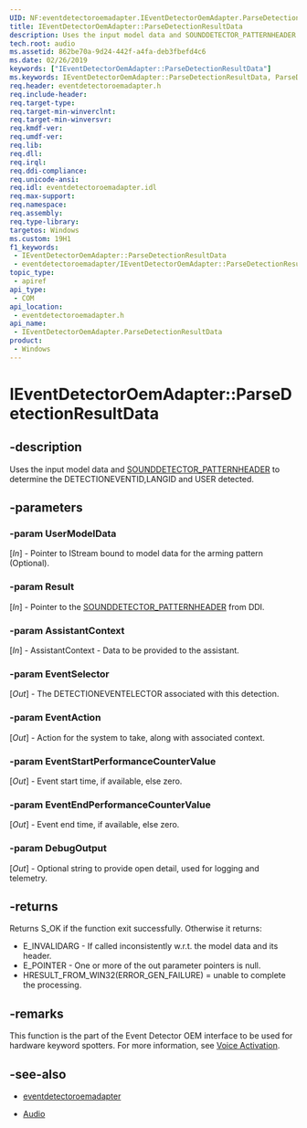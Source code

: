 ```yaml
---
UID: NF:eventdetectoroemadapter.IEventDetectorOemAdapter.ParseDetectionResultData
title: IEventDetectorOemAdapter::ParseDetectionResultData
description: Uses the input model data and SOUNDDETECTOR_PATTERNHEADER to determine the DETECTIONEVENTID,LANGID and USER detected.
tech.root: audio
ms.assetid: 862be70a-9d24-442f-a4fa-deb3fbefd4c6
ms.date: 02/26/2019
keywords: ["IEventDetectorOemAdapter::ParseDetectionResultData"]
ms.keywords: IEventDetectorOemAdapter::ParseDetectionResultData, ParseDetectionResultData, IEventDetectorOemAdapter.ParseDetectionResultData, IEventDetectorOemAdapter::ParseDetectionResultData, IEventDetectorOemAdapter.ParseDetectionResultData
req.header: eventdetectoroemadapter.h
req.include-header: 
req.target-type: 
req.target-min-winverclnt: 
req.target-min-winversvr: 
req.kmdf-ver: 
req.umdf-ver: 
req.lib: 
req.dll: 
req.irql: 
req.ddi-compliance: 
req.unicode-ansi: 
req.idl: eventdetectoroemadapter.idl
req.max-support: 
req.namespace: 
req.assembly: 
req.type-library: 
targetos: Windows
ms.custom: 19H1
f1_keywords:
 - IEventDetectorOemAdapter::ParseDetectionResultData
 - eventdetectoroemadapter/IEventDetectorOemAdapter::ParseDetectionResultData
topic_type:
 - apiref
api_type:
 - COM
api_location:
 - eventdetectoroemadapter.h
api_name:
 - IEventDetectorOemAdapter.ParseDetectionResultData
product:
 - Windows
---
```


# IEventDetectorOemAdapter::ParseDetectionResultData


## -description

Uses the input model data and [SOUNDDETECTOR_PATTERNHEADER](ns-eventdetectoroemadapter-sounddetector_patternheader.md) to determine the DETECTIONEVENTID,LANGID and USER detected.

## -parameters

### -param UserModelData

\[*In*\] - Pointer to IStream bound to model data for the arming pattern (Optional).

### -param Result

\[*In*\] - Pointer to the [SOUNDDETECTOR_PATTERNHEADER](ns-eventdetectoroemadapter-sounddetector_patternheader.md) from DDI.

### -param AssistantContext

\[*In*\] - AssistantContext - Data to be provided to the assistant.

### -param EventSelector

\[*Out*\] - The DETECTIONEVENTELECTOR associated with this detection.

### -param EventAction

\[*Out*\] - Action for the system to take, along with associated context.

### -param EventStartPerformanceCounterValue

\[*Out*\] - Event start time, if available, else zero.

### -param EventEndPerformanceCounterValue

\[*Out*\] - Event end time, if available, else zero.

### -param DebugOutput

\[*Out*\] - Optional string to provide open detail, used for logging and telemetry.

## -returns

Returns S_OK if the function exit successfully. Otherwise it returns:

- E_INVALIDARG - If called inconsistently w.r.t. the model data and its header.
- E_POINTER - One or more of the out parameter pointers is null.
- HRESULT_FROM_WIN32(ERROR_GEN_FAILURE) = unable to complete the processing.

## -remarks

This function is the part of the Event Detector OEM interface to be used for hardware keyword spotters. For more information, see [Voice Activation](https://docs.microsoft.com/windows-hardware/drivers/audio/voice-activation).

## -see-also

- [eventdetectoroemadapter](../eventdetectoroemadapter/index.md)

- [Audio](../_audio/index.md)

